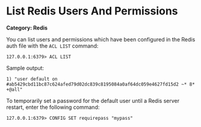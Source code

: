 # List Redis Users And Permissions

__Category: Redis__

You can list users and permissions which have been configured in the Redis auth file with the `ACL LIST` command:

```shell
127.0.0.1:6379> ACL LIST
```

Sample output:

```shell
1) "user default on #ab5429cbd11bc87c624afed79d02dc839c8195084a0af64dc059e4627fd15d2 ~* 8* +@all"
```

To temporarily set a password for the default user until a Redis server restart, enter the following command:

```shell
127.0.0.1:6379> CONFIG SET requirepass "mypass"
```
